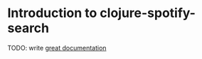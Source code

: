# Introduction to clojure-spotify-search

TODO: write [great documentation](http://jacobian.org/writing/great-documentation/what-to-write/)
